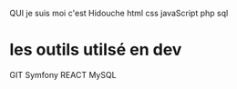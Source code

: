 QUI je suis
moi c'est Hidouche
html
css
javaScript
php
sql

# les outils utilsé en dev
GIT 
Symfony
REACT
MySQL
